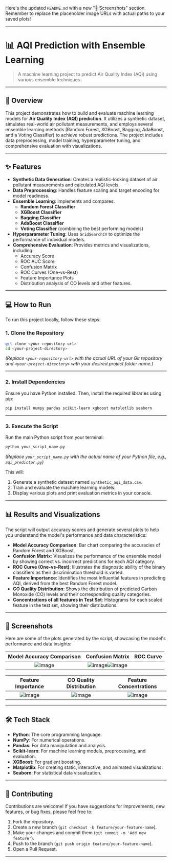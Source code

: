 Here's the updated `README.md` with a new "📸 Screenshots" section. Remember to replace the placeholder image URLs with actual paths to your saved plots\!

-----

# 📊 AQI Prediction with Ensemble Learning

> A machine learning project to predict Air Quality Index (AQI) using various ensemble techniques.

-----

## 🚀 Overview

This project demonstrates how to build and evaluate machine learning models for **Air Quality Index (AQI) prediction**. It utilizes a synthetic dataset, simulates real-world air pollutant measurements, and employs several ensemble learning methods (Random Forest, XGBoost, Bagging, AdaBoost, and a Voting Classifier) to achieve robust predictions. The project includes data preprocessing, model training, hyperparameter tuning, and comprehensive evaluation with visualizations.

-----

## ✨ Features

  * **Synthetic Data Generation**: Creates a realistic-looking dataset of air pollutant measurements and calculated AQI levels.
  * **Data Preprocessing**: Handles feature scaling and target encoding for model readiness.
  * **Ensemble Learning**: Implements and compares:
      * **Random Forest Classifier**
      * **XGBoost Classifier**
      * **Bagging Classifier**
      * **AdaBoost Classifier**
      * **Voting Classifier** (combining the best performing models)
  * **Hyperparameter Tuning**: Uses `GridSearchCV` to optimize the performance of individual models.
  * **Comprehensive Evaluation**: Provides metrics and visualizations, including:
      * Accuracy Score
      * ROC AUC Score
      * Confusion Matrix
      * ROC Curves (One-vs-Rest)
      * Feature Importance Plots
      * Distribution analysis of CO levels and other features.

-----

## 💻 How to Run

To run this project locally, follow these steps:

### 1\. Clone the Repository

```bash
git clone <your-repository-url>
cd <your-project-directory>
```

*(Replace `<your-repository-url>` with the actual URL of your Git repository and `<your-project-directory>` with your desired project folder name.)*

-----

### 2\. Install Dependencies

Ensure you have Python installed. Then, install the required libraries using pip:

```bash
pip install numpy pandas scikit-learn xgboost matplotlib seaborn
```

-----

### 3\. Execute the Script

Run the main Python script from your terminal:

```bash
python your_script_name.py
```

*(Replace `your_script_name.py` with the actual name of your Python file, e.g., `aqi_predictor.py`)*

This will:

1.  Generate a synthetic dataset named `synthetic_aqi_data.csv`.
2.  Train and evaluate the machine learning models.
3.  Display various plots and print evaluation metrics in your console.

-----

## 📊 Results and Visualizations

The script will output accuracy scores and generate several plots to help you understand the model's performance and data characteristics:

  * **Model Accuracy Comparison**: Bar chart comparing the accuracies of Random Forest and XGBoost.
  * **Confusion Matrix**: Visualizes the performance of the ensemble model by showing correct vs. incorrect predictions for each AQI category.
  * **ROC Curve (One-vs-Rest)**: Illustrates the diagnostic ability of the binary classifiers as their discrimination threshold is varied.
  * **Feature Importance**: Identifies the most influential features in predicting AQI, derived from the best Random Forest model.
  * **CO Quality Distribution**: Shows the distribution of predicted Carbon Monoxide (CO) levels and their corresponding quality categories.
  * **Concentrations of all features in Test Set**: Histograms for each scaled feature in the test set, showing their distributions.

-----

## 📸 Screenshots

Here are some of the plots generated by the script, showcasing the model's performance and data insights:

| **Model Accuracy Comparison** | **Confusion Matrix** | **ROC Curve** |
| :---------------------------: | :------------------: | :-----------: |
| ![image](https://github.com/user-attachments/assets/e5dadb39-055f-4aca-b4d2-de3b2d541ff5)| ![image](https://github.com/user-attachments/assets/89cc21a0-a23b-4855-b6d5-4db1f713ba0f)![image](https://github.com/user-attachments/assets/69a78f7f-2284-42da-8984-217c61f5bc83)| 

| **Feature Importance** | **CO Quality Distribution** | **Feature Concentrations** |
| :--------------------: | :-------------------------: | :------------------------: |
| ![image](https://github.com/user-attachments/assets/19e2a572-de8b-4644-9f86-970b68cfb498)| ![image](https://github.com/user-attachments/assets/4738a877-e6f0-4e5f-8aa6-1c728154b849)|![image](https://github.com/user-attachments/assets/429e776d-585c-4874-930d-7e00845a34e4)|

-----

## 🛠 Tech Stack

  * **Python**: The core programming language.
  * **NumPy**: For numerical operations.
  * **Pandas**: For data manipulation and analysis.
  * **Scikit-learn**: For machine learning models, preprocessing, and evaluation.
  * **XGBoost**: For gradient boosting.
  * **Matplotlib**: For creating static, interactive, and animated visualizations.
  * **Seaborn**: For statistical data visualization.

-----

## 🤝 Contributing

Contributions are welcome\! If you have suggestions for improvements, new features, or bug fixes, please feel free to:

1.  Fork the repository.
2.  Create a new branch (`git checkout -b feature/your-feature-name`).
3.  Make your changes and commit them (`git commit -m 'Add new feature'`).
4.  Push to the branch (`git push origin feature/your-feature-name`).
5.  Open a Pull Request.

-----

